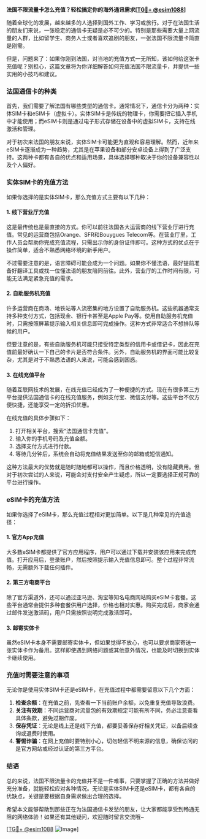 **法国不限流量卡怎么充值？轻松搞定你的海外通讯需求[[TG💪+ @esim1088](https://t.me/s/esim1088)]**

随着全球化的发展，越来越多的人选择到国外工作、学习或旅行。对于在法国生活的朋友们来说，一张稳定的通信卡无疑是必不可少的。特别是那些需要大量上网流量的人群，比如留学生、商务人士或者喜欢追剧的朋友，一张法国不限流量卡简直是刚需。

但是，问题来了：如果你刚到法国，对当地的充值方式一无所知，该如何给这张卡充值呢？别担心，这篇文章将为你详细解答如何充值法国不限流量卡，并提供一些实用的小技巧和建议。

### 法国通信卡的种类

首先，我们需要了解法国有哪些类型的通信卡。通常情况下，通信卡分为两种：实体SIM卡和eSIM卡（虚拟卡）。实体SIM卡是传统的物理卡，你需要把它插入手机中才能使用；而eSIM卡则是通过电子形式存储在设备中的虚拟SIM卡，支持在线激活和管理。

对于初次来法国的朋友来说，实体SIM卡可能更为直观和容易理解。然而，近年来eSIM卡逐渐成为一种趋势，尤其是在苹果设备和部分安卓设备上得到了广泛支持。这两种卡都有各自的优点和适用场景，具体选择哪种取决于你的设备兼容性以及个人偏好。

### 实体SIM卡的充值方法

如果你选择的是实体SIM卡，那么充值方式主要有以下几种：

#### 1. 线下营业厅充值
这是最传统也是最直接的方式。你可以前往法国各大运营商的线下营业厅进行充值。常见的运营商包括Orange、SFR和Bouygues Telecom等。在营业厅里，工作人员会帮助你完成充值流程，只需出示你的身份证件即可。这种方式的优点在于操作简单，适合不熟悉网络环境的新手用户。

不过需要注意的是，语言障碍可能会成为一个问题。如果你不懂法语，最好提前准备好翻译工具或找一位懂法语的朋友陪同前往。此外，营业厅的工作时间有限，可能无法满足紧急充值的需求。

#### 2. 自助服务机充值
许多运营商在商场、地铁站等人流密集的地方设置了自助服务机。这些机器通常支持多种支付方式，包括现金、银行卡甚至是Apple Pay等。使用自助服务机充值时，只需按照屏幕提示输入相关信息即可完成操作。这种方式非常适合不想排队等候的用户。

但要注意的是，有些自助服务机可能只接受特定类型的信用卡或借记卡，因此在充值前最好确认一下自己的卡片是否符合条件。另外，自助服务机的界面可能比较复杂，尤其是对于不熟悉法语的人来说，可能会感到困惑。

#### 3. 在线充值平台
随着互联网技术的发展，在线充值已经成为了一种便捷的方式。现在有很多第三方平台提供法国通信卡的在线充值服务，例如支付宝、微信支付等。这些平台不仅方便快捷，还能享受一定的折扣优惠。

在线充值的具体步骤如下：
1. 打开相关平台，搜索“法国通信卡充值”。
2. 输入你的手机号码及充值金额。
3. 选择支付方式进行付款。
4. 等待几分钟后，系统会自动将充值结果发送至你的邮箱或短信通知。

这种方法最大的优势就是随时随地都可以操作，而且价格透明，没有隐藏费用。但对于初次尝试的人来说，可能会对支付安全产生疑虑，所以一定要选择正规可靠的平台进行操作。

### eSIM卡的充值方法

如果你选择了eSIM卡，那么充值过程相对更加简单。以下是几种常见的充值途径：

#### 1. 官方App充值
大多数eSIM卡都提供了官方应用程序，用户可以通过下载并安装该应用来完成充值。打开应用后，登录账户，然后按照提示输入充值信息即可。整个过程非常流畅，无需额外下载任何插件。

#### 2. 第三方电商平台
除了官方渠道外，还可以通过亚马逊、淘宝等知名电商网站购买eSIM卡套餐。这些平台通常会提供多种套餐供用户选择，价格也相对实惠。购买完成后，商家会通过邮件发送激活码，用户只需按照说明完成激活即可。

#### 3. 邮寄实体卡
虽然eSIM卡本身不需要邮寄实体卡，但如果觉得不放心，也可以要求商家寄送一张实体卡作为备用。这样即使遇到网络问题或其他意外情况，也能及时切换到实体卡继续使用。

### 充值时需要注意的事项

无论你是使用实体SIM卡还是eSIM卡，在充值过程中都需要留意以下几个方面：

1. **检查余额**：在充值之前，先查看一下当前账户余额，以免重复充值导致浪费。
2. **关注有效期**：不同运营商对流量包的有效期规定可能有所不同，务必注意查看具体条款，避免过期作废。
3. **保存凭证**：无论是线上还是线下充值，都要妥善保存好相关凭证，以备后续查询或退费时使用。
4. **警惕诈骗**：在网上充值时要特别小心，切勿轻信不明来源的信息，确保访问的是官方网站或经过认证的第三方平台。

### 结语

总的来说，法国不限流量卡的充值并不是一件难事，只要掌握了正确的方法并做好充分准备，就能轻松应对各种情况。无论是实体SIM卡还是eSIM卡，都有各自的优缺点，关键是要根据自身需求做出合理的选择。

希望本文能够帮助到那些正在为法国通信卡发愁的朋友，让大家都能享受到畅通无阻的网络体验！如果还有其他疑问，欢迎随时留言交流哦~

[[TG💪+ @esim1088](https://t.me/s/esim1088) ![Image](https://i.postimg.cc/4NQfJmqS/Snipaste-2025-05-13-00-14-12.png)]